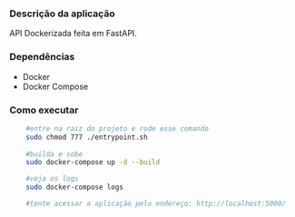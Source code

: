 ### Descrição da aplicação
API Dockerizada feita em FastAPI.

### Dependências

- Docker
- Docker Compose

### Como executar

```bash
    #entre na raiz do projeto e rode esse comando
    sudo chmod 777 ./entrypoint.sh
    
    #builda e sobe
    sudo docker-compose up -d --build

    #veja os logs
    sudo docker-compose logs 

    #tente acessar a aplicação pelo endereço: http://localhost:5000/
```
